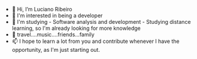 - 👋 Hi, I’m Luciano Ribeiro
- 👀 I'm interested in being a developer
- 🌱 I'm studying - Software analysis and development - Studying distance learning, so I'm already looking for more knowledge
- 💞️ travel....music....friends...family
- 📫 I hope to learn a lot from you and contribute whenever I have the opportunity, as I'm just starting out. 

<!---
jhonnylucius/jhonnylucius is a ✨ special ✨ repository because its `README.md` (this file) appears on your GitHub profile.
You can click the Preview link to take a look at your changes.
--->
